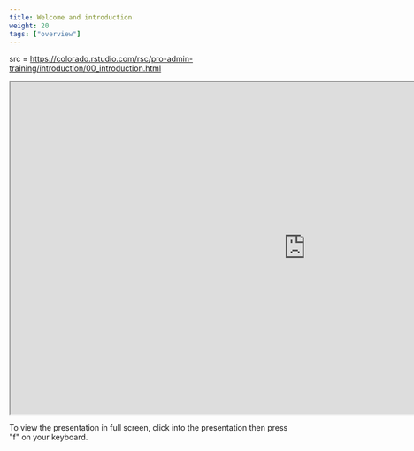 ```yaml
---
title: Welcome and introduction
weight: 20
tags: ["overview"]
---
```


 src = https://colorado.rstudio.com/rsc/pro-admin-training/introduction/00_introduction.html

<iframe src="https://colorado.rstudio.com/rsc/pro-admin-training/introduction/00_introduction.html" width="1067px" height="600px">
</iframe>


To view the presentation in full screen, click into the presentation then press "f" on your keyboard.

